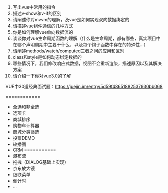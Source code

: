 1. 写出vue中常用的指令
2. 描述v-show和v-if的区别
3. 请阐述你对mvvm的理解，及vue是如何实现双向数据绑定的
4. 请描述vue组件通信的几种方式
5. 你是如何理解vue单向数据流的
6. 谈谈你对vue生命周期函数的理解（什么是生命周期，都有哪些，真实项目中在哪个声明周期中主要干什么，以及每个钩子函数中存在的特殊性...）
7. 请阐述methods/watch/computed三者之间的应用和区别
8. class和style是如何动态绑定数据的
9. 哪些情况下，我们修改响应式数据，视图不会重新渲染，描述原因以及其解决方案
10. 请介绍一下你对vue3.0的了解

VUE中30道经典面试题：https://juejin.im/entry/5d59f48651882537930bb068

============
- 全选和非全选
- 选项卡
- 商城排序
- 购物车计算器
- 商城分类筛选
- 投票DEMO
- 轮播图
- CRM
===========
- 瀑布流
- 拖拽（DIALOG基础上实现）
- 京东放大镜
- 级联菜单
- 倒计时
- ...